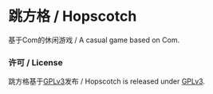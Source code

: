 # 跳方格 / Hopscotch
基于Com的休闲游戏 / A casual game based on Com.

### 许可 / License
跳方格基于[GPLv3](WinFormApp/LicenseInfo/GPLv3.txt)发布 / Hopscotch is released under [GPLv3](WinFormApp/LicenseInfo/GPLv3.txt).
